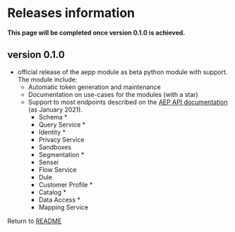 # Releases information

__This page will be completed once version 0.1.0 is achieved.__

## version 0.1.0

* official release of the aepp module as beta python module with support.\
  The module include:
  * Automatic token generation and maintenance
  * Documentation on use-cases for the modules (with a star)
  * Support to most endpoints described on the [AEP API documentation](https://www.adobe.io/apis/experienceplatform/home/api-reference.html) (as January 2021).
    * Schema *
    * Query Service *
    * Identity *
    * Privacy Service
    * Sandboxes
    * Segmentation *
    * Sensei
    * Flow Service
    * Dule
    * Customer Profile *
    * Catalog *
    * Data Access *
    * Mapping Service

Return to [README](../README.md)